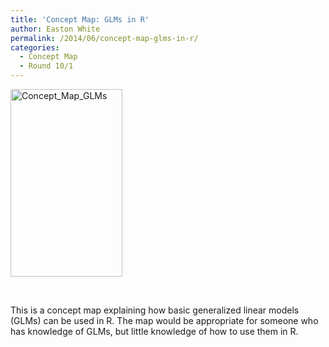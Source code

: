 ```yaml
---
title: 'Concept Map: GLMs in R'
author: Easton White
permalink: /2014/06/concept-map-glms-in-r/
categories:
  - Concept Map
  - Round 10/1
---
```

[<img class="alignnone size-medium wp-image-7873" alt="Concept_Map_GLMs" src="http://teaching.software-carpentry.org/wp-content/uploads/2014/06/IMAG0774-179x300.jpg" width="179" height="300" />][1]

&nbsp;

This is a concept map explaining how basic generalized linear models (GLMs) can be used in R. The map would be appropriate for someone who has knowledge of GLMs, but little knowledge of how to use them in R.

 [1]: http://teaching.software-carpentry.org/wp-content/uploads/2014/06/IMAG0774.jpg
